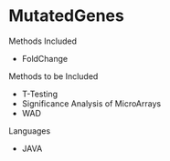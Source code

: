 # MutatedGenes

Methods Included
* FoldChange

Methods to be Included
* T-Testing
* Significance Analysis of MicroArrays
* WAD

Languages
* JAVA
